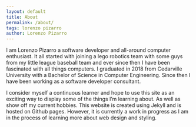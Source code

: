 ```yaml
---
layout: default
title: About
permalink: /about/
tags: lorenzo pizarro
author: Lorenzo Pizarro
--- 
```

I am Lorenzo Pizarro a software developer and all-around computer enthusiast. It all started with joining a lego robotics team with some guys from my little league baseball team and ever since then I have been fascinated with all things computers. I graduated in 2018 from Cedarville University with a Bachelor of Science in Computer Engineering. Since then I have been working as a software developer consultant.

 I consider myself a continuous learner and hope to use this site as an exciting way to display some of the things I’m learning about. As well as show off my current hobbies. This website is created using Jekyll and is hosted on Github pages. However, it is currently a work in progress as I am in the process of learning more about web design and styling.  


